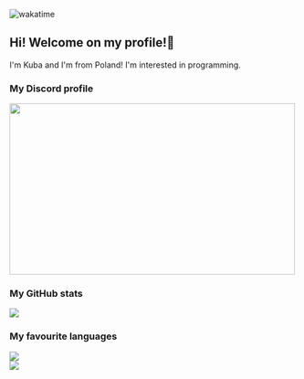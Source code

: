 ![wakatime](https://wakatime.com/badge/user/29588d82-8771-4fcd-a301-6a9b9976125e.svg)
 ## Hi! Welcome on my profile!👋
 I'm Kuba and I'm from Poland! I'm interested in programming.
 ### My Discord profile
 <a href="https://discord.com/users/404217213873029120"><img src="https://profiles.fratik.pl/404217213873029120" width="500" height="300"></a>
 ### My GitHub stats
 <a href="https://github.com/xKubsoneQ"><img src="https://github-readme-stats.vercel.app/api?username=xKubsoneQ&show_icons=true&count_private=true&theme=outrun"></a><br>
 ### My favourite languages
 <a href="https://github.com/anuraghazra/github-readme-stats"><img src="https://github-readme-stats.vercel.app/api/wakatime?username=xKubsoneQ&theme=dark"></a><br>
 <a href="https://github.com/xKubsoneQ"><img src="https://github-readme-stats.vercel.app/api/top-langs/?username=xKubsoneQ&theme=dark"></a>

